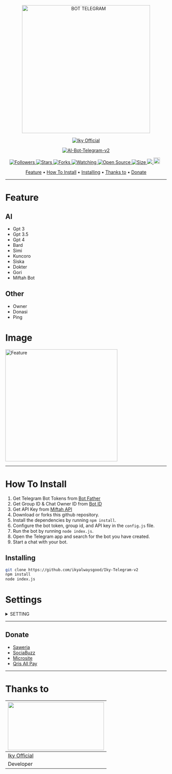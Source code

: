 <p align="center">
<img src="https://btch.pages.dev/file/9e4162d4034241953fdfb.jpg" alt="BOT TELEGRAM" width="400"/>

 <p align="center">
    <a href="https://miftahganzz.github.io">
        <img
            src="https://readme-typing-svg.herokuapp.com?size=15&width=280&lines=AI+Telegram+By+Iky+Official+🌐"
            alt="Iky Official"
        />
    </a>
</p>

  
</p>
<p align="center">
<a href="#">
<img title="AI-Bot-Telegram-v2" src="https://img.shields.io/badge/Bot-Telegram-green?colorA=%23ff0000&colorB=%23017e40&style=for-the-badge">
</a>
  </p>

<p align="center">

<a href="https://github.com/miftahganzz/followers">
<img title="Followers" src="https://img.shields.io/github/followers/miftahganzz?color=red&style=flat-square">
</a>

<a href="https://github.com/ikyalwaysgood/Iky-Telegram-v2/stargazers/">
<img title="Stars" src="https://img.shields.io/github/stars/miftahganzz/AI-Bot-Telegram-v2?color=blue&style=flat-square">
</a
>
<a href="https://github.com/ikyalwaysgood/Iky-Telegram-v2/network/members">
<img title="Forks" src="https://img.shields.io/github/forks/miftahganzz/AI-Bot-Telegram-v2?color=red&style=flat-square">
</a>

<a href="https://github.com/ikyalwaysgood/Iky-Telegram-v2/watchers">
<img title="Watching" src="https://img.shields.io/github/watchers/miftahganzz/AI-Bot-Telegram-v2?label=Watchers&color=blue&style=flat-square">
</a>

<a href="https://github.com/ikyalwaysgood/Iky-Telegram-v2">
<img title="Open Source" src="https://badges.frapsoft.com/os/v2/open-source.svg?v=103">
</a>

<a href="https://github.com/ikyalwaysgood/Iky-Telegram-v2/">
<img title="Size" src="https://img.shields.io/github/repo-size/miftahganzz/AI-Bot-Telegram-v2?style=flat-square&color=green">
</a>
<a href="https://hits.seeyoufarm.com">
<img src="https://hits.seeyoufarm.com/api/count/incr/badge.svg?url=https%3A%2F%2Fgithub.com%2Fmiftahganzz%2FAI-Bot-Telegram-v2&count_bg=%2379C83D&title_bg=%23555555&icon=probot.svg&icon_color=%2300FF6D&title=hits&edge_flat=false"/>
</a>

<a href="https://github.com/ikyalwaysgood/Iky-Telegram-v2/graphs/commit-activity">
<img height="20" src="https://img.shields.io/badge/Maintained%3F-yes-green.svg"></a>&nbsp;&nbsp;
</p>

<p align="center">
  <a href="https://github.com/ikyalwaysgood/Iky-Telegram-v2#feature">Feature</a> •
 <a href="https://github.com/ikyalwaysgood/Iky-Telegram-v2#howtoinstall">How To Install</a> •
  <a href="https://github.com/ikyalwaysgood/Iky-Telegram-v2#installing">Installing</a> •
  <a href="https://github.com/ikyalwaysgood/Iky-Telegram-v2#thanks-to">Thanks to</a> •
  <a href="https://github.com/ikyalwaysgood/Iky-Telegram-v2#donate">Donate</a>
</p>
</div>

----------
# Feature
## AI
* Gpt 3
* Gpt 3.5
* Gpt 4
* Bard
* Simi
* Kuncoro
* Siska
* Dokter
* Gori
* Miftah Bot
  
## Other
* Owner
* Donasi
* Ping

# Image
<img src="https://file-uploader.miftahganzz.repl.co/file/WZdvYrJR1m.png" alt="Feature" width="350"/>

----------
# How To Install
1. Get Telegram Bot Tokens from [Bot Father](https://t.me/@BotFather)
2. Get Group ID & Chat Owner ID from [Bot ID](https://t.me/@username_to_id_bot)
3. Get API Key from [Miftah API](https://api-miftah.xyz)
4. Download or forks this github repository.
5. Install the dependencies by running `npm install`.
6. Configure the bot token, group id, and API key in the `config.js` file.
7. Run the bot by running `node index.js`.
8. Open the Telegram app and search for the bot you have created.
9. Start a chat with your bot.

## Installing
```bash
git clone https://github.com/ikyalwaysgood/Iky-Telegram-v2
npm install
node index.js
```
# Settings
 
<details>
  <summary>SETTING</summary>
	
You can edit owner and other in `'./config.js'`
```ts
module.exports = {
  botToken: 'your_token_bot',
  miftahkey: 'your_apikey', // apikey api-miftah.xyz
  miftahkey2: 'free', // Apikey api.miftahganzz.my.id (default: free or global)
  apimiftah: 'https://api-miftah.xyz',
  apimiftah2: 'https://api.miftahganzz.my.id',
  langsimi: 'id',
  versi: '2.1.0', // version bot
  prefix: '/',
  groupChatId: 'your_id_group',
  grupUrl: 'your_grup_url', // your url grup
  web1: 'https://s.id/miftahbotz', // your web
  web2: 'https://api-miftah.xyz', // your web
  ownerContact: {
    ownerChatID: 'your_id',
    username: 'username_telegram',
    phoneNumber: 'your_number',
    firstName: 'first_name',
    lastName: 'last_name',
  },
  qrisImage: './qris.jpg', //image qris for donation
};
```

</details>

----------
## Donate
- [Saweria](https://saweria.co/miftahganz)
- [SociaBuzz](https://sociabuzz.com/miftahganz/tribe)
- [Microsite](https://s.id/miftahbotz)
- [Qris All Pay](https://telegra.ph/file/be286c967baac1546bd95.jpg)
----------
# Thanks to
<a href="https://github.com/ikyalwaysgood"><img src="https://btch.pages.dev/file/9e4162d4034241953fdfb.jpg" width="300" height="150"></a> | 
---|
[Iky Official](https://github.com/ikyalwaysgood)  |
Developer |
